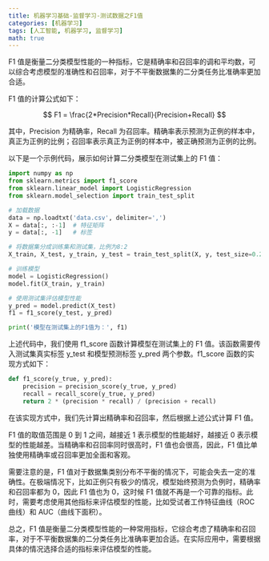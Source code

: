 ```yaml
---
title: 机器学习基础-监督学习-测试数据之F1值
categories: [机器学习]
tags: [人工智能, 机器学习, 监督学习]
math: true
---
```


F1 值是衡量二分类模型性能的一种指标，它是精确率和召回率的调和平均数，可以综合考虑模型的准确性和召回率，对于不平衡数据集的二分类任务比准确率更加合适。

F1 值的计算公式如下：

$$
F1 = \frac{2*Precision*Recall}{Precision+Recall}
$$

其中，Precision 为精确率，Recall 为召回率。精确率表示预测为正例的样本中，真正为正例的比例；召回率表示真正为正例的样本中，被正确预测为正例的比例。

以下是一个示例代码，展示如何计算二分类模型在测试集上的 F1 值：

```python
import numpy as np
from sklearn.metrics import f1_score
from sklearn.linear_model import LogisticRegression
from sklearn.model_selection import train_test_split

# 加载数据
data = np.loadtxt('data.csv', delimiter=',')
X = data[:, :-1]  # 特征矩阵
y = data[:, -1]   # 标签

# 将数据集分成训练集和测试集，比例为8:2
X_train, X_test, y_train, y_test = train_test_split(X, y, test_size=0.2, random_state=0)

# 训练模型
model = LogisticRegression()
model.fit(X_train, y_train)

# 使用测试集评估模型性能
y_pred = model.predict(X_test)
f1 = f1_score(y_test, y_pred)

print('模型在测试集上的F1值为：', f1)
```

上述代码中，我们使用 f1_score 函数计算模型在测试集上的 F1 值。该函数需要传入测试集真实标签 y_test 和模型预测标签 y_pred 两个参数。f1_score 函数的实现方式如下：

```python
def f1_score(y_true, y_pred):
    precision = precision_score(y_true, y_pred)
    recall = recall_score(y_true, y_pred)
    return 2 * (precision * recall) / (precision + recall)
```

在该实现方式中，我们先计算出精确率和召回率，然后根据上述公式计算 F1 值。

F1 值的取值范围是 0 到 1 之间，越接近 1 表示模型的性能越好，越接近 0 表示模型的性能越差。当精确率和召回率同时很高时，F1 值也会很高，因此，F1 值比单独使用精确率或召回率更加全面和客观。

需要注意的是，F1 值对于数据集类别分布不平衡的情况下，可能会失去一定的准确性。在极端情况下，比如正例只有极少的情况，模型始终预测为负例时，精确率和召回率都为 0，因此 F1 值也为 0，这时候 F1 值就不再是一个可靠的指标。此时，需要考虑使用其他指标来评估模型的性能，比如受试者工作特征曲线（ROC 曲线）和 AUC（曲线下面积）。

总之，F1 值是衡量二分类模型性能的一种常用指标，它综合考虑了精确率和召回率，对于不平衡数据集的二分类任务比准确率更加合适。在实际应用中，需要根据具体的情况选择合适的指标来评估模型的性能。
